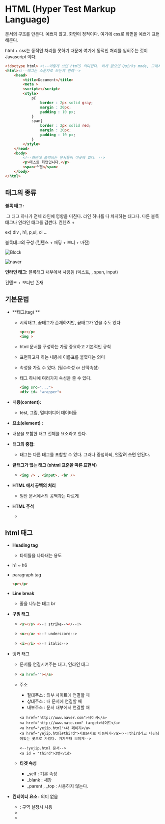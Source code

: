 # HTML (Hyper Test Markup Language)

문서의 구조를 만든다. 예쁘지 않고, 화면이 정적이다. 여기에 css로 화면을 예쁘게 표현해준다. 

html + css는 동적인 처리를 못하기 때문에 여기에 동적인 처리를 입혀주는 것이 Javascript 이다.

```html
<!doctype html> <!--이렇게 쓰면 html5 의미한다. 이게 없으면 Quirks mode, 그래서 브라우저마다 살짝 다르게 보일 수 있다.-->
<html><!--태그는 소문자로 쓰는게 관례-->
    <head>
        <title>Document</title>
        <meta >
        <script></script>
        <style>
            p{
                border : 2px solid gray;
                margin : 20px;
                padding : 10 px;
            }
            span{
                border : 2px solid red;
                margin : 20px;
                padding : 10 px;
            }
        </style>
    </head>
    <body>
        <!--화면에 출력되는 문서들이 이곳에 있다. -->
        <p>테스트 화면입니다.</p>
        <span>스팬</span>
    </body>
</html>

```

## 태그의 종류

**블록 태그 :** 

​	그 태그 하나가 전체 라인에 영향을 미친다. 라인 하나를 다 차지하는 태그다. 다른 블록 태그나 인라인 태그를 감싼다. 컨텐츠 + 

ex) div , h1, p,ul, ol ...

블록태그의 구성 (컨텐츠 + 패딩 + 보더 + 마진)

![Block](https://img1.daumcdn.net/thumb/R800x0/?scode=mtistory2&fname=https%3A%2F%2Ft1.daumcdn.net%2Fcfile%2Ftistory%2F2249803A5772505708)

![naver](https://user-images.githubusercontent.com/37058233/96411079-dc59e900-1222-11eb-964a-4a398234c7b3.PNG)

**인라인 태그:**  블록태그 내부에서 사용됨 (텍스트, <img >, span, input)

컨텐츠 + 보더만 존재



## 기본문법

- **태그(tag) **

  - 시작태그, 끝태그가 존재하지만, 끝태그가 없을 수도 있다

    ```html
    <p></p> 
    <img >
    ```

  - html 문서를 구성하는 가장 중요하고 기본적인 규칙

  - 표현하고자 하는 내용에 이름표를 붙였다는 의미

  - 속성을 가질 수 있다. (필수속성 or 선택속성)

  - 태그 하나에 여러가지 속성을 줄 수 있다.

    ```html
    <img src="...">
    <div id= "wrapper">
    ```

- **내용(content):** 

  - test, 그림, 멀티미디어 데이터들

-  **요소(element) :**  

  - 내용을 포함한 태그 전체를 요소라고 한다.

    

- **태그의 중첩:**

  - 태그는 다른 태그를 포함할 수 있다. 그러나 중첩하되, 엇갈려 쓰면 안된다.

- **끝태그가 없는 태그 (xhtml 표준을 따른 표현식)**

  - ```html
    <img /> , <input>, <br />
    ```

- **HTML 에서 공백의 처리**

  - 일반 문서에서의 공백과는 다르게
  
- **HTML 주석**

  - <!-- -->

## html 태그

- **Heading tag** 
  
  - 타이틀을 나타내는 용도
- h1 ~ h6
  
- paragraph tag

  ```html
  <p></p>
  ```

- **Line break**

  - 줄을 나누는 태그 br
  
- **꾸밈 태그**

  - ```html
    <s></s> <--! strike--></--!>
    ```

  - ```html
    <u></u> <--! underscore-->
    ```

  - ```html
    <i></i> <--! italic-->
    ```

- 앵커 태그

  - 문서를 연결시켜주는 태그, 인라인 태그

  - ```html
    <a href=""></a>
    ```

  - 주소 

    - 절대주소 : 외부 사이트에 연결할 때 
    - 상대주소 : 내 문서에 연결할 때
    - 내부주소 : 문서 내부에서 연결할 때

    ```php+HTML
    <a href="http://www.naver.com">네이버</a>
    <a href="http://www.nate.com" target>네이트</a>
    <a href="yejip.html">내 페이지</a>
    <a href="yejip.html#third">서브문서로 이동하기</a><--!third라고 태깅되어있는 곳으로 가겠다. 거기부터 보이게-->
        
    <--!yejip.html 문서-->
    <a id = "third">3번</id>
    ```

  - **타겟 속성**

    - _self : 기본 속성
    - _blank : 새창
    - _parent , _top : 사용하지 않는다.

- **컨테이너 요소 :** 의미 없음

  - <div> : 
        구역 설정시  사용
    </div>

  - <span> 

  - 